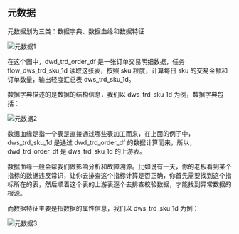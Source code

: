 ## 元数据

元数据划为三类：数据字典、数据血缘和数据特征

![元数据1](D:\个人资料\LearnMore\知识总结\数据中台\imgs\元数据\元数据1.jpg)



在这个图中，dwd_trd_order_df 是一张订单交易明细数据，任务 flow_dws_trd_sku_1d 读取这张表，按照 sku 粒度，计算每日 sku 的交易金额和订单数量，输出轻度汇总表 dws_trd_sku_1d。


数据字典描述的是数据的结构信息，我们以 dws_trd_sku_1d 为例，数据字典包括：

![元数据2](D:\个人资料\LearnMore\知识总结\数据中台\imgs\元数据\元数据2.jpg)



数据血缘是指一个表是直接通过哪些表加工而来，在上面的例子中，dws_trd_sku_1d 是通过 dwd_trd_order_df 的数据计算而来，所以，dwd_trd_order_df 是 dws_trd_sku_1d 的上游表。

数据血缘一般会帮我们做影响分析和故障溯源。比如说有一天，你的老板看到某个指标的数据违反常识，让你去排查这个指标计算是否正确，你首先需要找到这个指标所在的表，然后顺着这个表的上游表逐个去排查校验数据，才能找到异常数据的根源。



而数据特征主要是指数据的属性信息，我们以 dws_trd_sku_1d 为例：

![元数据3](D:\个人资料\LearnMore\知识总结\数据中台\imgs\元数据\元数据3.jpg)
